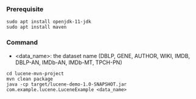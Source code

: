 ### Prerequisite
```
sudo apt install openjdk-11-jdk
sudo apt install maven
```

### Command
* \<data_name>: the dataset name (DBLP, GENE, AUTHOR, WIKI, IMDB, DBLP-AN, IMDb-AN, IMDb-MT, TPCH-PN)

```
cd lucene-mvn-project
mvn clean package
java -cp target/lucene-demo-1.0-SNAPSHOT.jar com.example.lucene.LuceneExample <data_name>
```